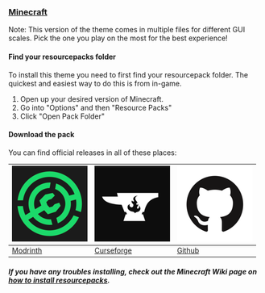 ### [Minecraft](https://minecraft.net)

Note: This version of the theme comes in multiple files for different GUI scales. Pick the one you play on the most for the best experience!

#### Find your resourcepacks folder

To install this theme you need to first find your resourcepack folder. The quickest and easiest way to do this is from in-game.

1. Open up your desired version of Minecraft.
2. Go into "Options" and then "Resource Packs"
3. Click "Open Pack Folder"

#### Download the pack

You can find official releases in all of these places:

| [![Modrinth](./images/modrinth.png)](https://modrinth.com/resourcepack/dracula-theme) | [![Curseforge](./images/curseforge.png)](https://www.curseforge.com/minecraft/texture-packs/dracula-theme) | [![Github](./images/github.png)](https://github.com/dracula/minecraft/releases) |
| --- | --- | --- |
| [Modrinth](https://modrinth.com/resourcepack/dracula-theme) | [Curseforge](https://www.curseforge.com/minecraft/texture-packs/dracula-theme) | [Github](https://github.com/dracula/minecraft/releases) |

##### If you have any troubles installing, check out the Minecraft Wiki page on [how to install resourcepacks](https://minecraft.fandom.com/wiki/Tutorials/Loading_a_resource_pack).
